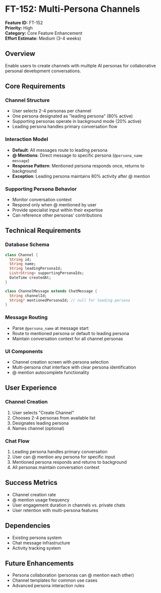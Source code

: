 # FT-152: Multi-Persona Channels

**Feature ID:** FT-152  
**Priority:** High  
**Category:** Core Feature Enhancement  
**Effort Estimate:** Medium (3-4 weeks)  

## Overview
Enable users to create channels with multiple AI personas for collaborative personal development conversations.

## Core Requirements

### Channel Structure
- User selects 2-4 personas per channel
- One persona designated as "leading persona" (80% active)
- Supporting personas operate in background mode (20% active)
- Leading persona handles primary conversation flow

### Interaction Model
- **Default**: All messages route to leading persona
- **@ Mentions**: Direct message to specific persona (`@persona_name message`)
- **Response Pattern**: Mentioned persona responds once, returns to background
- **Exception**: Leading persona maintains 80% activity after @ mention

### Supporting Persona Behavior
- Monitor conversation context
- Respond only when @ mentioned by user
- Provide specialist input within their expertise
- Can reference other personas' contributions

## Technical Requirements

### Database Schema
```dart
class Channel {
  String id;
  String name;
  String leadingPersonaId;
  List<String> supportingPersonaIds;
  DateTime createdAt;
}

class ChannelMessage extends ChatMessage {
  String channelId;
  String? mentionedPersonaId; // null for leading persona
}
```

### Message Routing
- Parse `@persona_name` at message start
- Route to mentioned persona or default to leading persona
- Maintain conversation context for all channel personas

### UI Components
- Channel creation screen with persona selection
- Multi-persona chat interface with clear persona identification
- @ mention autocomplete functionality

## User Experience

### Channel Creation
1. User selects "Create Channel"
2. Chooses 2-4 personas from available list
3. Designates leading persona
4. Names channel (optional)

### Chat Flow
1. Leading persona handles primary conversation
2. User can @ mention any persona for specific input
3. Mentioned persona responds and returns to background
4. All personas maintain conversation context

## Success Metrics
- Channel creation rate
- @ mention usage frequency
- User engagement duration in channels vs. private chats
- User retention with multi-persona features

## Dependencies
- Existing persona system
- Chat message infrastructure
- Activity tracking system

## Future Enhancements
- Persona collaboration (personas can @ mention each other)
- Channel templates for common use cases
- Advanced persona interaction rules
